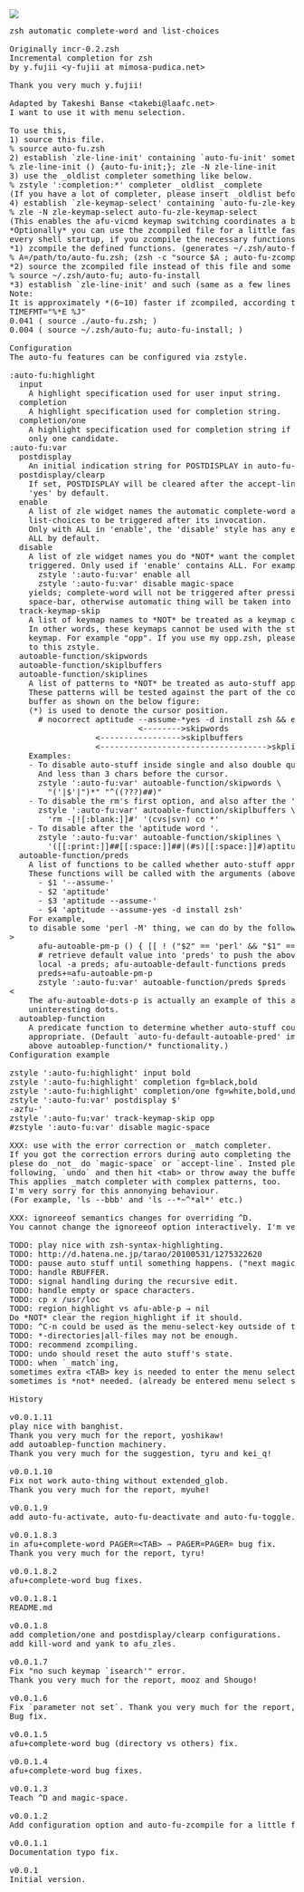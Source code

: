 <img src="https://github.com/hchbaw/auto-fu.zsh/raw/readme/auto-fu.gif" />

<pre>
zsh automatic complete-word and list-choices

Originally incr-0.2.zsh
Incremental completion for zsh
by y.fujii &lt;y-fujii at mimosa-pudica.net&gt;

Thank you very much y.fujii!

Adapted by Takeshi Banse &lt;takebi@laafc.net&gt;
I want to use it with menu selection.

To use this,
1) source this file.
% source auto-fu.zsh
2) establish `zle-line-init' containing `auto-fu-init' something like below.
% zle-line-init () {auto-fu-init;}; zle -N zle-line-init
3) use the _oldlist completer something like below.
% zstyle ':completion:*' completer _oldlist _complete
(If you have a lot of completer, please insert _oldlist before _complete.)
4) establish `zle-keymap-select' containing `auto-fu-zle-keymap-select'.
% zle -N zle-keymap-select auto-fu-zle-keymap-select
(This enables the afu-vicmd keymap switching coordinates a bit.)
*Optionally* you can use the zcompiled file for a little faster loading on
every shell startup, if you zcompile the necessary functions.
*1) zcompile the defined functions. (generates ~/.zsh/auto-fu.zwc)
% A=/path/to/auto-fu.zsh; (zsh -c "source $A ; auto-fu-zcompile $A ~/.zsh")
*2) source the zcompiled file instead of this file and some tweaks.
% source ~/.zsh/auto-fu; auto-fu-install
*3) establish `zle-line-init' and such (same as a few lines above).
Note:
It is approximately *(6~10) faster if zcompiled, according to this result :)
TIMEFMT="%*E %J"
0.041 ( source ./auto-fu.zsh; )
0.004 ( source ~/.zsh/auto-fu; auto-fu-install; )

Configuration
The auto-fu features can be configured via zstyle.

:auto-fu:highlight
  input
    A highlight specification used for user input string.
  completion
    A highlight specification used for completion string.
  completion/one
    A highlight specification used for completion string if it is the
    only one candidate.
:auto-fu:var
  postdisplay
    An initial indication string for POSTDISPLAY in auto-fu-init.
  postdisplay/clearp
    If set, POSTDISPLAY will be cleared after the accept-lines.
    'yes' by default.
  enable
    A list of zle widget names the automatic complete-word and
    list-choices to be triggered after its invocation.
    Only with ALL in 'enable', the 'disable' style has any effect.
    ALL by default.
  disable
    A list of zle widget names you do *NOT* want the complete-word to be
    triggered. Only used if 'enable' contains ALL. For example,
      zstyle ':auto-fu:var' enable all
      zstyle ':auto-fu:var' disable magic-space
    yields; complete-word will not be triggered after pressing the
    space-bar, otherwise automatic thing will be taken into account.
  track-keymap-skip
    A list of keymap names to *NOT* be treated as a keymap change.
    In other words, these keymaps cannot be used with the standalone main
    keymap. For example "opp". If you use my opp.zsh, please add an 'opp'
    to this zstyle.
  autoable-function/skipwords
  autoable-function/skiplbuffers
  autoable-function/skiplines
    A list of patterns to *NOT* be treated as auto-stuff appropriate.
    These patterns will be tested against the part of the command line
    buffer as shown on the below figure:
    (*) is used to denote the cursor position.
      # nocorrect aptitude --assume-*yes -d install zsh && echo ready
                           &lt;--------&gt;skipwords
                  &lt;-----------------&gt;skiplbuffers
                  &lt;-----------------------------------&gt;skplines
    Examples:
    - To disable auto-stuff inside single and also double quotes.
      And less than 3 chars before the cursor.
      zstyle ':auto-fu:var' autoable-function/skipwords \
        "('|$'|")*" "^((???)##)"
    - To disable the rm's first option, and also after the '(cvs|svn) co'.
      zstyle ':auto-fu:var' autoable-function/skiplbuffers \
        'rm -[![:blank:]]#' '(cvs|svn) co *'
    - To disable after the 'aptitude word '.
      zstyle ':auto-fu:var' autoable-function/skiplines \
        '([[:print:]]##[[:space:]]##|(#s)[[:space:]]#)aptitude [[:print:]]# *'
  autoable-function/preds
    A list of functions to be called whether auto-stuff appropriate or not.
    These functions will be called with the arguments (above figure)
      - $1 '--assume-'
      - $2 'aptitude'
      - $3 'aptitude --assume-'
      - $4 'aptitude --assume-yes -d install zsh'
    For example,
    to disable some 'perl -M' thing, we can do by the following zsh codes.
&gt;
      afu-autoable-pm-p () { [[ ! ("$2" == 'perl' && "$1" == -(#i)m*) ]] }
      # retrieve default value into 'preds' to push the above function into.
      local -a preds; afu-autoable-default-functions preds
      preds+=afu-autoable-pm-p
      zstyle ':auto-fu:var' autoable-function/preds $preds
&lt;
    The afu-autoable-dots-p is actually an example of this ability to skip
    uninteresting dots.
  autoablep-function
    A predicate function to determine whether auto-stuff could be
    appropriate. (Default `auto-fu-default-autoable-pred' implements the
    above autoablep-function/* functionality.)
Configuration example

zstyle ':auto-fu:highlight' input bold
zstyle ':auto-fu:highlight' completion fg=black,bold
zstyle ':auto-fu:highlight' completion/one fg=white,bold,underline
zstyle ':auto-fu:var' postdisplay $'
-azfu-'
zstyle ':auto-fu:var' track-keymap-skip opp
#zstyle ':auto-fu:var' disable magic-space

XXX: use with the error correction or _match completer.
If you got the correction errors during auto completing the word, then
plese do _not_ do `magic-space` or `accept-line`. Insted please do the
following, `undo` and then hit &lt;tab&gt; or throw away the buffer altogether.
This applies _match completer with complex patterns, too.
I'm very sorry for this annonying behaviour.
(For example, 'ls --bbb' and 'ls --*~^*al*' etc.)

XXX: ignoreeof semantics changes for overriding ^D.
You cannot change the ignoreeof option interactively. I'm verry sorry.

TODO: play nice with zsh-syntax-highlighting.
TODO: http://d.hatena.ne.jp/tarao/20100531/1275322620
TODO: pause auto stuff until something happens. ("next magic-space" etc)
TODO: handle RBUFFER.
TODO: signal handling during the recursive edit.
TODO: handle empty or space characters.
TODO: cp x /usr/loc
TODO: region_highlight vs afu-able-p → nil
Do *NOT* clear the region_highlight if it should.
TODO: ^C-n could be used as the menu-select-key outside of the menuselect.
TODO: *-directories|all-files may not be enough.
TODO: recommend zcompiling.
TODO: undo should reset the auto stuff's state.
TODO: when `_match`ing,
sometimes extra &lt;TAB&gt; key is needed to enter the menu select,
sometimes is *not* needed. (already be entered menu select state.)

History

v0.0.1.11
play nice with banghist.
Thank you very much for the report, yoshikaw!
add autoablep-function machinery.
Thank you very much for the suggestion, tyru and kei_q!

v0.0.1.10
Fix not work auto-thing without extended_glob.
Thank you very much for the report, myuhe!

v0.0.1.9
add auto-fu-activate, auto-fu-deactivate and auto-fu-toggle.

v0.0.1.8.3
in afu+complete-word PAGER=&lt;TAB&gt; ⇒ PAGER=PAGER= bug fix.
Thank you very much for the report, tyru!

v0.0.1.8.2
afu+complete-word bug fixes.

v0.0.1.8.1
README.md

v0.0.1.8
add completion/one and postdisplay/clearp configurations.
add kill-word and yank to afu_zles.

v0.0.1.7
Fix "no such keymap `isearch'" error.
Thank you very much for the report, mooz and Shougo!

v0.0.1.6
Fix `parameter not set`. Thank you very much for the report, Shougo!
Bug fix.

v0.0.1.5
afu+complete-word bug (directory vs others) fix.

v0.0.1.4
afu+complete-word bug fixes.

v0.0.1.3
Teach ^D and magic-space.

v0.0.1.2
Add configuration option and auto-fu-zcompile for a little faster loading.

v0.0.1.1
Documentation typo fix.

v0.0.1
Initial version.
</pre>
